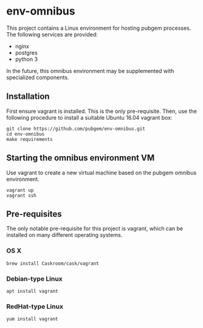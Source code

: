 # env-omnibus

This project contains a Linux environment for hosting pubgem processes.  The following services are provided:

- nginx
- postgres
- python 3

In the future, this omnibus environment may be supplemented with specialized components.

## Installation

First ensure vagrant is installed.  This is the only pre-requisite.  Then, use the following procedure to install a suitable Ubuntu 16.04 vagrant box:

    git clone https://github.com/pubgem/env-omnibus.git
    cd env-omnibus
    make requirements

## Starting the omnibus environment VM

Use vagrant to create a new virtual machine based on the pubgem omnibus environment.

    vagrant up
    vagrant ssh

## Pre-requisites

The only notable pre-requisite for this project is vagrant, which can be installed on many different operating systems.

### OS X

    brew install Caskroom/cask/vagrant

### Debian-type Linux

    apt install vagrant

### RedHat-type Linux

    yum install vagrant
